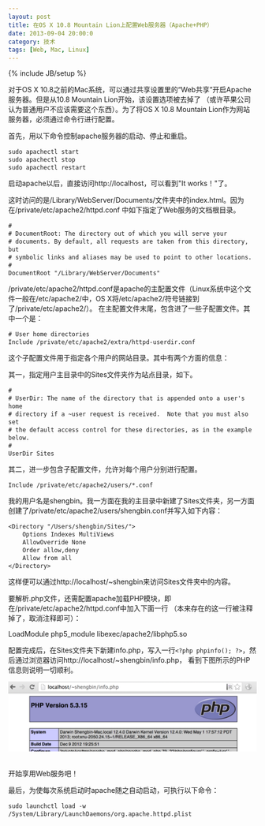 ```yaml
---
layout: post
title: 在OS X 10.8 Mountain Lion上配置Web服务器（Apache+PHP）
date: 2013-09-04 20:00:0
category: 技术
tags: [Web, Mac, Linux]
---
```

{% include JB/setup %}

对于OS X 10.8之前的Mac系统，可以通过共享设置里的“Web共享”开启Apache服务器。但是从10.8 Mountain Lion开始，该设置选项被去掉了
（或许苹果公司认为普通用户不应该需要这个东西）。为了将OS X 10.8 Mountain Lion作为网站服务器，必须通过命令行进行配置。

<!--more-->
首先，用以下命令控制apache服务器的启动、停止和重启。

	sudo apachectl start
	sudo apachectl stop
	sudo apachectl restart

启动apache以后，直接访问http://localhost，可以看到"It works！"了。

这时访问的是/Library/WebServer/Documents/文件夹中的index.html。因为在/private/etc/apache2/httpd.conf
中如下指定了Web服务的文档根目录。

	#
	# DocumentRoot: The directory out of which you will serve your
	# documents. By default, all requests are taken from this directory, but
	# symbolic links and aliases may be used to point to other locations.
	#
	DocumentRoot "/Library/WebServer/Documents"
	
/private/etc/apache2/httpd.conf是apache的主配置文件（Linux系统中这个文件一般在/etc/apache2/中，OS X将/etc/apache2/符号链接到了/private/etc/apache2/）。
在主配置文件末尾，包含进了一些子配置文件。其中一个是：

	# User home directories
	Include /private/etc/apache2/extra/httpd-userdir.conf

这个子配置文件用于指定各个用户的网站目录。其中有两个方面的信息：

其一，指定用户主目录中的Sites文件夹作为站点目录，如下。

	#
	# UserDir: The name of the directory that is appended onto a user's home
	# directory if a ~user request is received.  Note that you must also set
	# the default access control for these directories, as in the example below.
	#
	UserDir Sites
	
其二，进一步包含子配置文件，允许对每个用户分别进行配置。

	Include /private/etc/apache2/users/*.conf

我的用户名是shengbin。我一方面在我的主目录中新建了Sites文件夹，另一方面创建了/private/etc/apache2/users/shengbin.conf并写入如下内容：

	<Directory "/Users/shengbin/Sites/">
		Options Indexes MultiViews
		AllowOverride None
		Order allow,deny
		Allow from all
	</Directory>

这样便可以通过http://localhost/~shengbin来访问Sites文件夹中的内容。

要解析.php文件，还需配置apache加载PHP模块，即在/private/etc/apache2/httpd.conf中加入下面一行
（本来存在的这一行被注释掉了，取消注释即可）：

LoadModule php5_module libexec/apache2/libphp5.so

配置完成后，在Sites文件夹下新建info.php，写入一行`<?php phpinfo(); ?>`，然后通过浏览器访问http://localhost/~shengbin/info.php，
看到下图所示的PHP信息则说明一切顺利。

![](/images/2013-09-04-php-info.png)

<br />
开始享用Web服务吧！

最后，为使每次系统启动时apache随之自动启动，可执行以下命令：

	sudo launchctl load -w /System/Library/LaunchDaemons/org.apache.httpd.plist